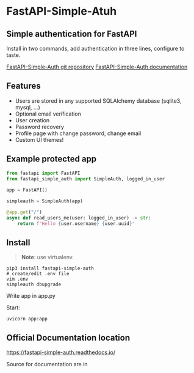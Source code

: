 # FastAPI-Simple-Atuh

## Simple authentication for FastAPI

Install in two commands, add authentication in three lines, configure to taste.

[FastAPI-Simple-Auth git repository](https://github.com/yaroslaff/fastapi-simple-auth)
[FastAPI-Simple-Auth documentation](https://fastapi-simple-auth.readthedocs.io/)

## Features
- Users are stored in any supported SQLAlchemy database (sqlite3, mysql, ...)
- Optional email verification
- User creation
- Password recovery
- Profile page with change password, change email
- Custom UI themes!


## Example protected app
~~~python
from fastapi import FastAPI
from fastapi_simple_auth import SimpleAuth, logged_in_user
        
app = FastAPI()

simpleauth = SimpleAuth(app)

@app.get("/")
async def read_users_me(user: logged_in_user) -> str:    
    return f"Hello {user.username} {user.uuid}"
~~~

## Install

> **Note**: use virtualenv.

~~~shell
pip3 install fastapi-simple-auth
# create/edit .env file
vim .env
simpleauth dbupgrade
~~~

Write app in app.py

Start:
~~~
uvicorn app:app
~~~

## Official Documentation location
https://fastapi-simple-auth.readthedocs.io/

Source for documentation are in 
